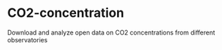 # CO2-concentration
Download and analyze open data on CO2 concentrations from different observatories
